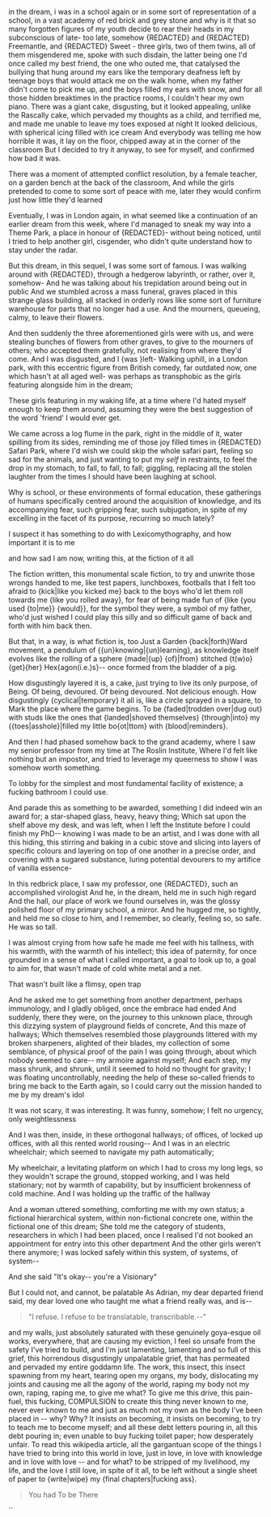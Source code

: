 

in the dream, i was in a school again 
or in some sort of representation of a school, in a vast academy of red brick and grey stone 
and why is it that so many forgotten figures of my youth decide to rear their heads in my subconscious of late- too late, somehow 
{REDACTED} and {REDACTED} Freemantle, and {REDACTED} Sweet - three girls, two of them twins, all of them misgendered me, spoke with such disdain, the latter being one I'd once called my best friend, the one who outed me, that catalysed the bullying that hung around my ears like the temporary deafness left by teenage boys that would attack me on the walk home, when my father didn't come to pick me up, and the boys filled my ears with snow, and for all those hidden breaktimes in the practice rooms, I couldn't hear my own piano.
There was a giant cake, disgusting, but it looked appealing, unlike the Rascally cake, which pervaded my thoughts as a child, and terrified me, and made me unable to leave my toes exposed at night 
It looked delicious, with spherical icing filled with ice cream 
And everybody was telling me how horrible it was, it lay on the floor, chipped away at in the corner of the classroom 
But I decided to try it anyway, to see for myself, and confirmed how bad it was. 

There was a moment of attempted conflict resolution, by a female teacher, on a garden bench at the back of the classroom, 
And while the girls pretended to come to some sort of peace with me, later they would confirm just how little they'd learned 

Eventually, I was in London again, in what seemed like a continuation of an earlier dream from this week, where I'd managed to sneak my way into a Theme Park, a place in honour of {REDACTED}- without being noticed, until I tried to help another girl, cisgender, who didn't quite understand how to stay under the radar. 

But this dream, in this sequel, I was some sort of famous. 
I was walking around with {REDACTED}, through a hedgerow labyrinth, or rather, over it, somehow-
And he was talking about his trepidation around being out in public
And we stumbled across a mass funeral, graves placed in this strange glass building, all stacked in orderly rows like some sort of furniture warehouse for parts that no longer had a use. 
And the mourners, queueing, calmy, to leave their flowers. 

And then suddenly the three aforementioned girls were with us, and were stealing bunches of flowers from other graves, to give to the mourners of others; who accepted them gratefully, not realising from where they'd come. And I was disgusted, and I {was }left-
Walking uphill, in a London park, with this eccentric figure from British comedy, far outdated now, one which hasn't at all aged well- was perhaps as transphobic as the girls featuring alongside him in the dream;

These girls featuring in my waking life, at a time where I'd hated myself enough to keep them around, assuming they were the best suggestion of the word 'friend' I would ever get. 

We came across a log flume in the park, right in the middle of it, water spilling from its sides, reminding me of those joy filled times in {REDACTED} Safari Park, where I'd wish we could skip the whole safari part, feeling so sad for the animals, and just wanting to put my *self* in restraints, to feel the drop in my stomach, to fall, to fall, to fall; giggling, replacing all the stolen laughter from the times I should have been laughing at school. 

Why is school, or these environments of formal education, these gatherings of humans specifically centred around the acquisition of knowledge, and its accompanying fear, such gripping fear, such subjugation, in spite of my excelling in the facet of its purpose, recurring so much lately?

I suspect it has something to do with Lexicomythography, and how important it is to me 

and how sad I am now, writing this, 
at the fiction of it all

The fiction written, this monumental scale fiction, to try and unwrite those wrongs handed to me, like test papers, lunchboxes, footballs that I felt too afraid to {kick|like you kicked me} back to the boys who'd let them roll towards me {like you rolled away}, for fear of being made fun of {like {you used {to|me}} {would}}, for the symbol they were, a symbol of my father, who'd just wished I could play this silly and so difficult game of back and forth with him back then. 

But that, in a way, is what fiction is, too
Just a Garden {back|forth}Ward movement, a pendulum of {{un}knowing|{un}learning}, as knowledge itself evolves like the rolling of a sphere {made|{up} {of}|from} stitched {t(w)o}{get}{her} Hex{agon(i.e.)s}--
once formed from the bladder of a pig. 


How disgustingly layered it is, a cake, just trying to live its only purpose, of Being. Of being, devoured. Of being devoured. Not delicious enough.
How disgustingly {cyclical|temporary} it all is, like a circle sprayed in a square, to Mark the place where the game begins. To be {faded|trodden over|dug out} with studs like the ones that {landed|shoved themselves} {through|into} my {{toes|asshole}|filled my little bo{ot|ttom} with {blood|reminders}.


And then I had phased somehow back to the grand academy, where I saw my senior professor from my time at The Roslin Institute, 
Where I'd felt like nothing but an impostor, and tried to leverage my queerness to show I was somehow worth something. 

To lobby for the simplest and most fundamental facility of existence; a fucking bathroom I could use. 

And parade this as something to be awarded, something I did indeed win an award for; a star-shaped glass, heavy, heavy thing; 
Which sat upon the shelf above my desk, and was left, when I left the Institute before I could finish my PhD-- knowing I was made to be an artist, and I was done with all this hiding, this stirring and baking in a cubic stove and slicing into layers of specific colours and layering on top of one another in a precise order, and covering with a sugared substance, luring potential devourers to my artifice of vanilla essence-

In this redbrick place, I saw my professor, one {REDACTED}, such an accomplished virologist 
And he, in the dream, held me in such high regard 
And the hall, our place of work we found ourselves in, was the glossy polished floor of my primary school, a mirror. 
And he hugged me, so tightly, and held me so close to him, and I remember, so clearly, feeling so, so safe. 
He was so tall. 

I was almost crying from how safe he made me feel with his tallness, with his warmth, with the warmth of his intellect; this idea of paternity, for once grounded in a sense of what I called important, a goal to look up to, a goal to aim for, that wasn't made of cold white metal and a net. 



That wasn't built like a flimsy, open trap


And he asked me to get something from another department, perhaps immunology, and I gladly obliged, once the embrace had ended
And suddenly, there they were, on the journey to this unknown place, through this dizzying system of playground fields of concrete, 
And this maze of hallways; 
Which themselves resembled those playgrounds littered with my broken sharpeners, alighted of their blades, my collection of some semblance, of physical proof of the pain I was going through, about which nobody seemed to care-- my armoire against myself;
And each step, my mass shrunk, and shrunk, until it seemed to hold no thought for gravity;
I was floating uncontrollably, needing the help of these so-called friends to bring me back to the Earth again, so I could carry out the mission handed to me by my dream's idol

It was not scary, it was interesting. 
It was funny, somehow;
I felt no urgency, only weightlessness

And I was then, inside, in these orthogonal hallways; of offices, of locked up offices, with all this rented world rousing--
And I was in an electric wheelchair; which seemed to navigate my path automatically;

My wheelchair, a levitating platform on which I had to cross my long legs, so they wouldn't scrape the ground, stopped working, and I was held stationary; not by warmth of capability, but by insufficient brokenness of cold machine.
And I was holding up the traffic of the hallway

And a woman uttered something, comforting me with my own status; a fictional hierarchical system, within non-fictional concrete one, within the fictional one of this dream;
She told me the category of students, researchers in which I had been placed, once I realised I'd not booked an appointment for entry into this other department
And the other girls weren't there anymore; I was locked safely within this system, of systems, of system--


And she said 
"It's okay-- you're a Visionary"



But I could not, and cannot, be palatable 
As Adrian, my dear departed friend said, my dear loved one who taught me what a friend really was, and is--


> "I refuse.
> I refuse to be translatable, transcribable.--"


and my walls, just absolutely saturated with these genuinely goya-esque oil works, everywhere, that are causing my eviction, I feel so unsafe from the safety I've tried to build, and I'm just lamenting, lamenting and so full of this grief, this horrendous disgustingly unpalatable grief, that has permeated and pervaded my entire goddamn life. The work, this insect, this insect spawning from my heart, tearing open my organs, my body, dislocating my joints and causing me all the agony of the world, raping my body not my own, raping, raping me, to give me what? To give me this drive, this pain-fuel, this fucking, COMPULSION to create this thing never known to me, never ever known to me and just as much not my own as the body I've been placed in -- why? Why? It insists on becoming, it insists on becoming, to try to teach me to become myself; and all these debt letters pouring in, all this debt pouring in; even unable to buy fucking toilet paper; how desperately unfair. To read this wikipedia article, all the gargantuan scope of the things I have tried to bring into this world in love, just in love, in love with knowledge and in love with love -- and for what? to be stripped of my livelihood, my life, and the love I still love, in spite of it all, to be left without a single sheet of paper to {write|wipe} my {final chapters|fucking ass}. 


> You had
> To be
> There





``